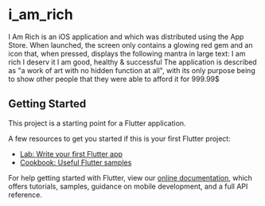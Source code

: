 # i_am_rich

I Am Rich is an iOS application and which was distributed using the App Store.
When launched, the screen only contains a glowing red gem and an icon that, when pressed, displays the following mantra in large text:
  I am rich
  I deserv it
  I am good, healthy & successful
  The application is described as "a work of art with no hidden function at all", with its only purpose being to show other people that they were able to afford it for 999.99$

## Getting Started

This project is a starting point for a Flutter application.

A few resources to get you started if this is your first Flutter project:

- [Lab: Write your first Flutter app](https://flutter.dev/docs/get-started/codelab)
- [Cookbook: Useful Flutter samples](https://flutter.dev/docs/cookbook)

For help getting started with Flutter, view our
[online documentation](https://flutter.dev/docs), which offers tutorials,
samples, guidance on mobile development, and a full API reference.
